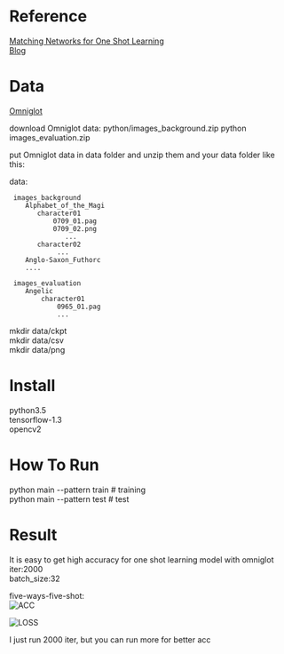 
# Reference
[Matching Networks for One Shot Learning](https://arxiv.org/abs/1606.04080)  
[Blog](https://duanyzhi.github.io/One-Shot-Learning/)

# Data
[Omniglot](https://github.com/brendenlake/omniglot)

download Omniglot data: python/images_background.zip python images_evaluation.zip  

put Omniglot data in data folder and unzip them and your data folder like this:  

data:

```  
 images_background  
    Alphabet_of_the_Magi  
       character01  
           0709_01.pag      
           0709_02.png       
              ...  
       character02    
            ...  
    Anglo-Saxon_Futhorc  
    ....

 images_evaluation  
    Angelic  
        character01    
            0965_01.pag 
            ...

```   


mkdir data/ckpt    
mkdir data/csv  
mkdir data/png  


# Install
python3.5  
tensorflow-1.3  
opencv2  

# How To Run
python main --pattern train     # training     
python main --pattern test      # test   

# Result
It is easy to get high accuracy for one shot learning model with omniglot  
iter:2000  
batch_size:32  

five-ways-five-shot:   
![ACC](https://github.com/duanyzhi/one_shot_learning/blob/master/data/png/acc.png)  

![LOSS](https://github.com/duanyzhi/one_shot_learning/blob/master/data/png/loss.png)  

I just run 2000 iter, but you can run more for better acc  
